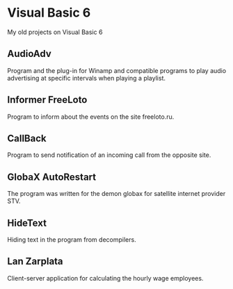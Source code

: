 # Visual Basic 6
My old projects on Visual Basic 6

## AudioAdv
Program and the plug-in for Winamp and compatible programs to play audio advertising at specific intervals when playing a playlist.

## Informer FreeLoto
Program to inform about the events on the site freeloto.ru.

## CallBack
Program to send notification of an incoming call from the opposite site.

## GlobaX AutoRestart
The program was written for the demon globax for satellite internet provider STV.

## HideText
Hiding text in the program from decompilers.

## Lan Zarplata
Client-server application for calculating the hourly wage employees.